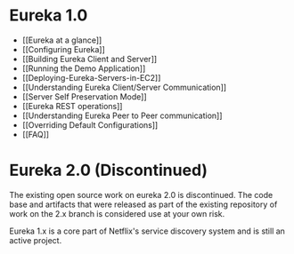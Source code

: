 # Eureka 1.0
* [[Eureka at a glance]]
* [[Configuring Eureka]]
* [[Building Eureka Client and Server]]
* [[Running the Demo Application]]
* [[Deploying-Eureka-Servers-in-EC2]]
* [[Understanding Eureka Client/Server Communication]]
* [[Server Self Preservation Mode]]
* [[Eureka REST operations]]
* [[Understanding Eureka Peer to Peer communication]]
* [[Overriding Default Configurations]]
* [[FAQ]]

# Eureka 2.0 (Discontinued)

The existing open source work on eureka 2.0 is discontinued. The code base and artifacts that were released as part of the existing repository of work on the 2.x branch is considered use at your own risk.

Eureka 1.x is a core part of Netflix's service discovery system and is still an active project.